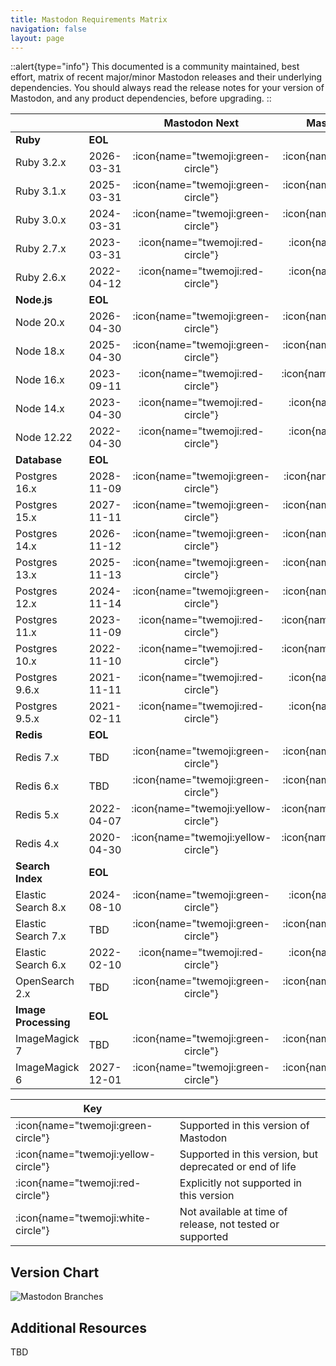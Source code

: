 ```yaml
---
title: Mastodon Requirements Matrix
navigation: false
layout: page
---
```


::alert{type="info"}
This documented is a community maintained, best effort, matrix of recent major/minor Mastodon releases and their underlying dependencies. You should always read the release notes for your version of Mastodon, and any product dependencies, before upgrading.
::

|                      	|            	|           **Mastodon Next**          	|         **Mastodon 4.2-rc1**        	|          **Mastodon 4.1.7**         	|          **Mastodon 4.0.9**         	|         **Mastodon 3.5.13**         	|         **Mastodon 3.4.10**         	|
|----------------------	|------------	|:-----------------------------------:	|:-----------------------------------:	|:-----------------------------------:	|:-----------------------------------:	|:-----------------------------------:	|:-----------------------------------:	|
| **Ruby**             	| **EOL**    	|                                     	|                                     	|                                     	|                                     	|                                     	|                                     	|
| Ruby 3.2.x           	| 2026-03-31 	|  :icon{name="twemoji:green-circle"} 	|  :icon{name="twemoji:green-circle"} 	|   :icon{name="twemoji:red-circle"}  	|  :icon{name="twemoji:white-circle"} 	|  :icon{name="twemoji:white-circle"} 	|  :icon{name="twemoji:white-circle"} 	|
| Ruby 3.1.x           	| 2025-03-31 	|  :icon{name="twemoji:green-circle"} 	|  :icon{name="twemoji:green-circle"} 	|   :icon{name="twemoji:red-circle"}  	|   :icon{name="twemoji:red-circle"}  	|   :icon{name="twemoji:red-circle"}  	|  :icon{name="twemoji:white-circle"} 	|
| Ruby 3.0.x           	| 2024-03-31 	|  :icon{name="twemoji:green-circle"} 	|  :icon{name="twemoji:green-circle"} 	|  :icon{name="twemoji:green-circle"} 	|  :icon{name="twemoji:green-circle"} 	|  :icon{name="twemoji:green-circle"} 	|  :icon{name="twemoji:green-circle"} 	|
| Ruby 2.7.x           	| 2023-03-31 	|   :icon{name="twemoji:red-circle"}  	|   :icon{name="twemoji:red-circle"}  	|  :icon{name="twemoji:green-circle"} 	|  :icon{name="twemoji:green-circle"} 	|  :icon{name="twemoji:green-circle"} 	|  :icon{name="twemoji:green-circle"} 	|
| Ruby 2.6.x           	| 2022-04-12 	|   :icon{name="twemoji:red-circle"}  	|   :icon{name="twemoji:red-circle"}  	|   :icon{name="twemoji:red-circle"}  	|   :icon{name="twemoji:red-circle"}  	| :icon{name="twemoji:yellow-circle"} 	|  :icon{name="twemoji:green-circle"} 	|
| **Node.js**          	| **EOL**    	|                                     	|                                     	|                                     	|                                     	|                                     	|                                     	|
| Node 20.x            	| 2026-04-30 	|  :icon{name="twemoji:green-circle"} 	|  :icon{name="twemoji:green-circle"} 	|  :icon{name="twemoji:white-circle"} 	|  :icon{name="twemoji:white-circle"} 	|  :icon{name="twemoji:white-circle"} 	|  :icon{name="twemoji:white-circle"} 	|
| Node 18.x            	| 2025-04-30 	|  :icon{name="twemoji:green-circle"} 	|  :icon{name="twemoji:green-circle"} 	|   :icon{name="twemoji:red-circle"}  	|   :icon{name="twemoji:red-circle"}  	|  :icon{name="twemoji:white-circle"} 	|  :icon{name="twemoji:white-circle"} 	|
| Node 16.x            	| 2023-09-11 	|   :icon{name="twemoji:red-circle"}  	| :icon{name="twemoji:yellow-circle"} 	|  :icon{name="twemoji:green-circle"} 	|  :icon{name="twemoji:green-circle"} 	|  :icon{name="twemoji:green-circle"} 	|  :icon{name="twemoji:green-circle"} 	|
| Node 14.x            	| 2023-04-30 	|   :icon{name="twemoji:red-circle"}  	|   :icon{name="twemoji:red-circle"}  	|  :icon{name="twemoji:green-circle"} 	|  :icon{name="twemoji:green-circle"} 	|  :icon{name="twemoji:green-circle"} 	|  :icon{name="twemoji:green-circle"} 	|
| Node 12.22           	| 2022-04-30 	|   :icon{name="twemoji:red-circle"}  	|   :icon{name="twemoji:red-circle"}  	|   :icon{name="twemoji:red-circle"}  	|   :icon{name="twemoji:red-circle"}  	|  :icon{name="twemoji:green-circle"} 	|  :icon{name="twemoji:green-circle"} 	|
| **Database**         	| **EOL**    	|                                     	|                                     	|                                     	|                                     	|                                     	|                                     	|
| Postgres 16.x        	| 2028-11-09 	|  :icon{name="twemoji:green-circle"} 	|  :icon{name="twemoji:white-circle"} 	|  :icon{name="twemoji:white-circle"} 	|  :icon{name="twemoji:white-circle"} 	|  :icon{name="twemoji:white-circle"} 	|  :icon{name="twemoji:white-circle"} 	|
| Postgres 15.x        	| 2027-11-11 	|  :icon{name="twemoji:green-circle"} 	|  :icon{name="twemoji:green-circle"} 	|  :icon{name="twemoji:green-circle"} 	|  :icon{name="twemoji:green-circle"} 	|  :icon{name="twemoji:white-circle"} 	|  :icon{name="twemoji:white-circle"} 	|
| Postgres 14.x        	| 2026-11-12 	|  :icon{name="twemoji:green-circle"} 	|  :icon{name="twemoji:green-circle"} 	|  :icon{name="twemoji:green-circle"} 	|  :icon{name="twemoji:green-circle"} 	|  :icon{name="twemoji:green-circle"} 	|  :icon{name="twemoji:white-circle"} 	|
| Postgres 13.x        	| 2025-11-13 	|  :icon{name="twemoji:green-circle"} 	|  :icon{name="twemoji:green-circle"} 	|  :icon{name="twemoji:green-circle"} 	|  :icon{name="twemoji:green-circle"} 	|  :icon{name="twemoji:green-circle"} 	|  :icon{name="twemoji:green-circle"} 	|
| Postgres 12.x        	| 2024-11-14 	|  :icon{name="twemoji:green-circle"} 	|  :icon{name="twemoji:green-circle"} 	|  :icon{name="twemoji:green-circle"} 	|  :icon{name="twemoji:green-circle"} 	|  :icon{name="twemoji:green-circle"} 	|  :icon{name="twemoji:green-circle"} 	|
| Postgres 11.x        	| 2023-11-09 	|   :icon{name="twemoji:red-circle"}  	| :icon{name="twemoji:yellow-circle"} 	|  :icon{name="twemoji:green-circle"} 	|  :icon{name="twemoji:green-circle"} 	|  :icon{name="twemoji:green-circle"} 	|  :icon{name="twemoji:green-circle"} 	|
| Postgres 10.x        	| 2022-11-10 	|   :icon{name="twemoji:red-circle"}  	| :icon{name="twemoji:yellow-circle"} 	| :icon{name="twemoji:yellow-circle"} 	| :icon{name="twemoji:yellow-circle"} 	|  :icon{name="twemoji:green-circle"} 	|  :icon{name="twemoji:green-circle"} 	|
| Postgres 9.6.x       	| 2021-11-11 	|   :icon{name="twemoji:red-circle"}  	|   :icon{name="twemoji:red-circle"}  	|   :icon{name="twemoji:red-circle"}  	|   :icon{name="twemoji:red-circle"}  	| :icon{name="twemoji:yellow-circle"} 	|  :icon{name="twemoji:green-circle"} 	|
| Postgres 9.5.x       	| 2021-02-11 	|   :icon{name="twemoji:red-circle"}  	|   :icon{name="twemoji:red-circle"}  	|   :icon{name="twemoji:red-circle"}  	|   :icon{name="twemoji:red-circle"}  	| :icon{name="twemoji:yellow-circle"} 	| :icon{name="twemoji:yellow-circle"} 	|
| **Redis**            	| **EOL**    	|                                     	|                                     	|                                     	|                                     	|                                     	|                                     	|
| Redis 7.x            	| TBD        	|  :icon{name="twemoji:green-circle"} 	|  :icon{name="twemoji:green-circle"} 	|  :icon{name="twemoji:green-circle"} 	|  :icon{name="twemoji:green-circle"} 	|  :icon{name="twemoji:white-circle"} 	|  :icon{name="twemoji:white-circle"} 	|
| Redis 6.x            	| TBD        	|  :icon{name="twemoji:green-circle"} 	|  :icon{name="twemoji:green-circle"} 	|  :icon{name="twemoji:green-circle"} 	|  :icon{name="twemoji:green-circle"} 	|  :icon{name="twemoji:green-circle"} 	|  :icon{name="twemoji:white-circle"} 	|
| Redis 5.x            	| 2022-04-07 	| :icon{name="twemoji:yellow-circle"} 	| :icon{name="twemoji:yellow-circle"} 	| :icon{name="twemoji:yellow-circle"} 	|  :icon{name="twemoji:green-circle"} 	|  :icon{name="twemoji:green-circle"} 	|  :icon{name="twemoji:green-circle"} 	|
| Redis 4.x            	| 2020-04-30 	| :icon{name="twemoji:yellow-circle"} 	| :icon{name="twemoji:yellow-circle"} 	| :icon{name="twemoji:yellow-circle"} 	| :icon{name="twemoji:yellow-circle"} 	|  :icon{name="twemoji:green-circle"} 	|  :icon{name="twemoji:green-circle"} 	|
| **Search Index**     	| **EOL**    	|                                     	|                                     	|                                     	|                                     	|                                     	|                                     	|
| Elastic Search 8.x   	| 2024-08-10 	|  :icon{name="twemoji:green-circle"} 	|   :icon{name="twemoji:red-circle"}  	|   :icon{name="twemoji:red-circle"}  	|   :icon{name="twemoji:red-circle"}  	|   :icon{name="twemoji:red-circle"}  	|  :icon{name="twemoji:white-circle"} 	|
| Elastic Search 7.x   	| TBD        	|  :icon{name="twemoji:green-circle"} 	|  :icon{name="twemoji:green-circle"} 	|  :icon{name="twemoji:green-circle"} 	|  :icon{name="twemoji:green-circle"} 	|  :icon{name="twemoji:green-circle"} 	|  :icon{name="twemoji:green-circle"} 	|
| Elastic Search 6.x   	| 2022-02-10 	|   :icon{name="twemoji:red-circle"}  	|   :icon{name="twemoji:red-circle"}  	|   :icon{name="twemoji:red-circle"}  	|   :icon{name="twemoji:red-circle"}  	|   :icon{name="twemoji:red-circle"}  	|  :icon{name="twemoji:green-circle"} 	|
| OpenSearch 2.x       	| TBD        	|  :icon{name="twemoji:green-circle"} 	|  :icon{name="twemoji:green-circle"} 	|  :icon{name="twemoji:green-circle"} 	|   :icon{name="twemoji:red-circle"}  	|  :icon{name="twemoji:white-circle"} 	|  :icon{name="twemoji:white-circle"} 	|
| **Image Processing** 	| **EOL**    	|                                     	|                                     	|                                     	|                                     	|                                     	|                                     	|
| ImageMagick 7        	| TBD        	|  :icon{name="twemoji:green-circle"} 	|  :icon{name="twemoji:green-circle"} 	|  :icon{name="twemoji:green-circle"} 	|  :icon{name="twemoji:green-circle"} 	|  :icon{name="twemoji:green-circle"} 	|  :icon{name="twemoji:green-circle"} 	|
| ImageMagick 6        	| 2027-12-01 	|  :icon{name="twemoji:green-circle"} 	|  :icon{name="twemoji:green-circle"} 	|  :icon{name="twemoji:green-circle"} 	|  :icon{name="twemoji:green-circle"} 	|  :icon{name="twemoji:green-circle"} 	|  :icon{name="twemoji:green-circle"} 	|

| Key | |
|---|---|
| :icon{name="twemoji:green-circle"}     | Supported in this version of Mastodon |
| :icon{name="twemoji:yellow-circle"}   | Supported in this version, but deprecated or end of life |
| :icon{name="twemoji:red-circle"}       | Explicitly not supported in this version |
| :icon{name="twemoji:white-circle"}     | Not available at time of release, not tested or supported |

## Version Chart

![Mastodon Branches](/mastodon-branches.png)

## Additional Resources

TBD